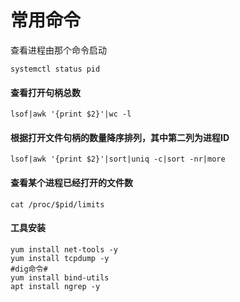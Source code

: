 # 常用命令

查看进程由那个命令启动

```
systemctl status pid  
```

#### 查看打开句柄总数

```
lsof|awk '{print $2}'|wc -l
```

#### 根据打开文件句柄的数量降序排列，其中第二列为进程ID

```
lsof|awk '{print $2}'|sort|uniq -c|sort -nr|more
```

#### 查看某个进程已经打开的文件数

```
cat /proc/$pid/limits
```



#### 工具安装

```
yum install net-tools -y
yum install tcpdump -y
#dig命令#
yum install bind-utils 
apt install ngrep -y
```

